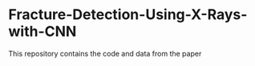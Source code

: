 # Fracture-Detection-Using-X-Rays-with-CNN
This repository contains the code and data from the paper
